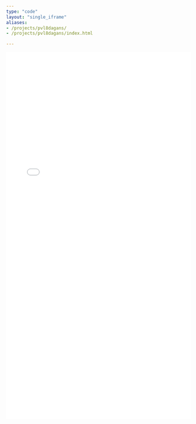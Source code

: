 ```yaml
---
type: "code"
layout: "single_iframe"
aliases:
- /projects/pvl8dagans/
- /projects/pvl8dagans/index.html

---
```


<iframe class="bad-iframe" src="/pages/projects/pvl8dagans/index.html" style="border: 0" width="100%" height="1000" referrerpolicy="same-origin" seamless></iframe>